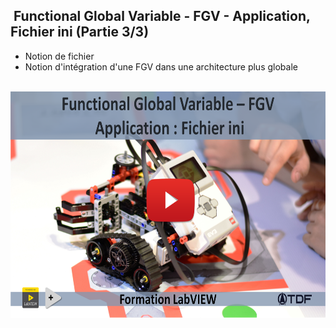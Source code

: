 <h2 dir="auto" id="user-content-h_174031069121655196260265"><strong>&nbsp;Functional Global Variable</strong><strong>&nbsp;</strong><strong>- FGV&nbsp;</strong><strong>- Application, Fichier ini&nbsp;</strong><strong>(Partie 3/3)</strong></h2>
<ul dir="auto">
<li>Notion de fichier</li>
<li>Notion d'int&eacute;gration d'une FGV dans une architecture plus globale</li>
</ul>
<p>&nbsp;<a><img src="FGV File.png" width="640" height="362" alt="" style="display: block; margin-left: auto; margin-right: auto;" /></a></p>
